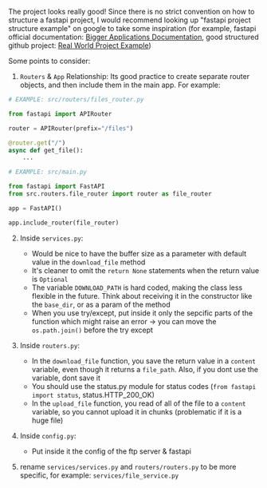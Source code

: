 The project looks really good! Since there is no strict convention on how to structure a fastapi project, I would recommend looking up "fastapi project structure example" on google to take some inspiration (for example, fastapi official documentation: [Bigger Applications Documentation](https://fastapi.tiangolo.com/tutorial/bigger-applications/#include-an-apirouter-in-another), good structured github project: [Real World Project Example](https://github.com/nsidnev/fastapi-realworld-example-app/tree/master/app/))

Some points to consider:

1. `Routers` & `App` Relationship: Its good practice to create separate router objects, and then include them in the main app.
For example:

```python
# EXAMPLE: src/routers/files_router.py

from fastapi import APIRouter

router = APIRouter(prefix="/files")

@router.get("/")
async def get_file():
    ...
```

```python
# EXAMPLE: src/main.py

from fastapi import FastAPI
from src.routers.file_router import router as file_router

app = FastAPI()

app.include_router(file_router)
```

2. Inside `services.py`:
    * Would be nice to have the buffer size as a parameter with default value in the `download_file` method
    * It's cleaner to omit the `return None` statements when the return value is `Optional`
    * The variable `DOWNLOAD_PATH` is hard coded, making the class less flexible in the future. Think about receiving it in the constructor like the `base_dir`, or as a param of the method
    * When you use try/except, put inside it only the sepcific parts of the function which might raise an error -> you can move the `os.path.join()` before the try except

3. Inside `routers.py`:
    * In the `download_file` function, you save the return value in a `content` variable, even though it returns a `file_path`. Also, if you dont use the variable, dont save it
    * You should use the status.py module for status codes (`from fastapi import status`, status.HTTP_200_OK)
    * In the `upload_file` function, you read of all of the file to a `content` variable, so you cannot upload it in chunks (problematic if it is a huge file)
  
5. Inside `config.py`:
   * Put inside it the config of the ftp server & fastapi
     
6. rename `services/services.py` and `routers/routers.py` to be more specific, for example: `services/file_service.py`
